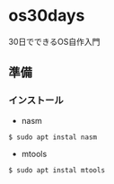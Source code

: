 # os30days
30日でできるOS自作入門

## 準備

### インストール
- nasm
```
$ sudo apt instal nasm
```

- mtools
```
$ sudo apt instal mtools
```

